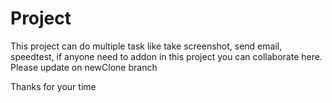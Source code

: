 # Project
This project can do multiple task like take screenshot, send email, speedtest, if anyone need to addon in this project you can collaborate here.
Please update on newClone branch

Thanks for your time
